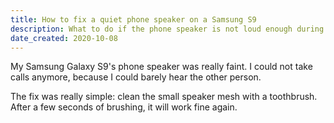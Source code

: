 ```yaml
---
title: How to fix a quiet phone speaker on a Samsung S9
description: What to do if the phone speaker is not loud enough during calls, even at maximum volume.
date_created: 2020-10-08
---
```


My Samsung Galaxy S9's phone speaker was really faint. I could not take calls anymore, because I could barely hear the other person.

The fix was really simple: clean the small speaker mesh with a toothbrush. After a few seconds of brushing, it will work fine again.

